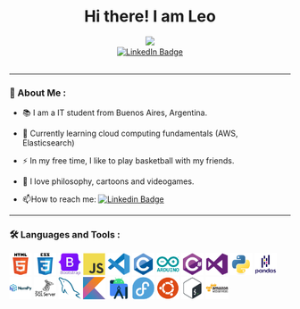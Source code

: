 <div align="center">
<h1>Hi there! I am Leo</h1>
</div>

<div id="header" align="center">
  <img src="https://i1.sndcdn.com/artworks-0TyOM4SLmc7EFSDi-vnoNOA-t500x500.jpg" width="20%">
</div>

<div id="badges" align="center">
  <a href="https://www.linkedin.com/in/leonelgodoy495/" target="_blank">
    <img src="https://img.shields.io/badge/LinkedIn-blue?style=for-the-badge&logo=linkedin&logoColor=white" alt="LinkedIn Badge"/>
  </a>
  <br>
  <img src="https://komarev.com/ghpvc/?username=aka-leonel&style=flat-square&color=blue" alt=""/>
</div>

---

### 🏀 About Me :
- 📚 I am a IT student from Buenos Aires, Argentina. 

- :telescope: Currently learning cloud computing fundamentals (AWS, Elasticsearch)

- :zap: In my free time, I like to play basketball with my friends.
- 🖤 I love philosophy, cartoons and videogames.
- :mailbox:How to reach me: [![Linkedin Badge](https://img.shields.io/badge/-Leonel-blue?style=flat&logo=Linkedin&logoColor=white)](https://www.linkedin.com/in/leonelgodoy495/)



---
### :hammer_and_wrench: Languages and Tools :
<div>  
  <img src="https://github.com/devicons/devicon/blob/master/icons/html5/html5-original-wordmark.svg" alt ="HTML5" width="40"/>
  <img src="https://github.com/devicons/devicon/blob/master/icons/css3/css3-original-wordmark.svg" alt="CSS3" width="40" />
  <img src="https://github.com/devicons/devicon/blob/master/icons/bootstrap/bootstrap-original-wordmark.svg" alt="Bootstrap 5" width="40" />
  <img src="https://github.com/devicons/devicon/blob/master/icons/javascript/javascript-original.svg" alt="JavaScript" width="40" />
  <img src="https://github.com/devicons/devicon/blob/master/icons/vscode/vscode-original.svg" alt="Visual Studio Code" width="40" />
  
  <img src="https://github.com/devicons/devicon/blob/master/icons/c/c-original.svg" alt="C programming language" width="40" />
  <img src="https://github.com/devicons/devicon/blob/master/icons/arduino/arduino-original-wordmark.svg" alt="Arduino" width="40" />
  
  <img src="https://github.com/devicons/devicon/blob/master/icons/csharp/csharp-original.svg" alt="C sharp" width="40" />
  <img src="https://github.com/devicons/devicon/blob/master/icons/visualstudio/visualstudio-plain.svg" alt="Visual Studio" width="40" />
  
  <img src="https://github.com/devicons/devicon/blob/master/icons/python/python-original.svg" alt="Python" width="40" />  
  <img src="https://github.com/devicons/devicon/blob/master/icons/pandas/pandas-original-wordmark.svg" alt="Pandas" width="40" />
  <img src="https://github.com/devicons/devicon/blob/master/icons/numpy/numpy-original-wordmark.svg" alt="NumPy" width="40" />
  
  <img src="https://github.com/devicons/devicon/blob/master/icons/microsoftsqlserver/microsoftsqlserver-plain-wordmark.svg" alt="Microsoft SQL Server" width="40" />
  <img src="https://github.com/devicons/devicon/blob/master/icons/mysql/mysql-original.svg" alt="MySQL Workbench" width="40" />
  
  <img src="https://github.com/devicons/devicon/blob/master/icons/kotlin/kotlin-original.svg" alt="Kotlin" width="40" />
  <img src="https://github.com/devicons/devicon/blob/master/icons/androidstudio/androidstudio-original.svg" alt="Android Studio" width="40" />
  
  <img src="https://github.com/devicons/devicon/blob/master/icons/fedora/fedora-plain.svg" alt="Fedora OS" width="40" />  
  <img src="https://github.com/devicons/devicon/blob/master/icons/ubuntu/ubuntu-plain.svg" alt="Ubuntu OS" width="40" />
  
  
  <img src="https://github.com/devicons/devicon/blob/master/icons/bash/bash-original.svg" alt="Bash" width="40" />
  
  <img src="https://github.com/devicons/devicon/blob/master/icons/amazonwebservices/amazonwebservices-original-wordmark.svg" alt="AWS" width="40" />
  
  
  
  
</div>




<!--
**aka-leonel/aka-leonel** is a ✨ _special_ ✨ repository because its `README.md` (this file) appears on your GitHub profile.

Here are some ideas to get you started:

- 🔭 I’m currently working on ...
- 🌱 I’m currently learning ...
- 👯 I’m looking to collaborate on ...
- 🤔 I’m looking for help with ...
- 💬 Ask me about ...
- 📫 How to reach me: ...
- 😄 Pronouns: ...
- ⚡ Fun fact: ...
-->
